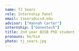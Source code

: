```yaml
---
name: TJ Sears
role: Internship Panel
email: tsears@ucsd.edu
advisor: ["Hannah Carter"]
internship: ["Genentech"]
title: 2nd year BISB PhD student
pronouns: he/him
photo: tj_sears.jpg
---
```

